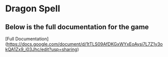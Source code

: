# Dragon Spell
## Below is the full documentation for the game


[Full Documentation] (https://docs.google.com/document/d/1tTLS09AfDKGxWYxEoAysi7L7Z1y3okQA1Zx9_i03Jhc/edit?usp=sharing)
